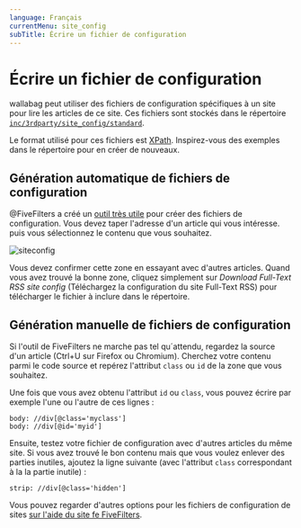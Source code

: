 ```yaml
---
language: Français
currentMenu: site_config
subTitle: Écrire un fichier de configuration
---
```


# Écrire un fichier de configuration

wallabag peut utiliser des fichiers de configuration spécifiques à un site pour lire les articles de ce site. Ces fichiers sont stockés dans le répertoire [`inc/3rdparty/site_config/standard`](https://github.com/wallabag/wallabag/tree/master/inc/3rdparty/site_config/standard).

Le format utilisé pour ces fichiers est [XPath](http://www.w3.org/TR/xpath20/). Inspirez-vous des exemples dans le répertoire pour en créer de nouveaux.

## Génération automatique de fichiers de configuration

@FiveFilters a créé un [outil très utile](http://siteconfig.fivefilters.org/) pour créer des fichiers de configuration. Vous devez taper l'adresse d'un article qui vous intéresse. puis vous sélectionnez le contenu que vous souhaitez.

![siteconfig](https://lut.im/RNaO7gGe/l9vRnO1b)

Vous devez confirmer cette zone en essayant avec d'autres articles.
Quand vous avez trouvé la bonne zone, cliquez simplement sur *Download Full-Text RSS site config* (Téléchargez la configuration du site Full-Text RSS) pour télécharger le fichier à inclure dans le répertoire.

## Génération manuelle de fichiers de configuration

Si l'outil de FiveFilters ne marche pas tel qu´attendu, regardez la source d'un article (Ctrl+U sur Firefox ou Chromium). Cherchez votre contenu parmi le code source et repérez l'attribut `class` ou `id` de la zone que vous souhaitez.

Une fois que vous avez obtenu l'attribut `id` ou `class`, vous pouvez écrire par exemple l'une ou l'autre de ces lignes :

```
body: //div[@class='myclass']
body: //div[@id='myid']
```

Ensuite, testez votre fichier de configuration avec d'autres articles du même site. Si vous avez trouvé le bon contenu mais que vous voulez enlever des parties inutiles, ajoutez la ligne suivante (avec l'attribut `class` correspondant à la la partie inutile) :

```
strip: //div[@class='hidden']
```

Vous pouvez regarder d'autres options pour les fichiers de configuration de sites [sur l'aide du site fe FiveFilters](http://help.fivefilters.org/customer/portal/articles/223153-site-patterns).
